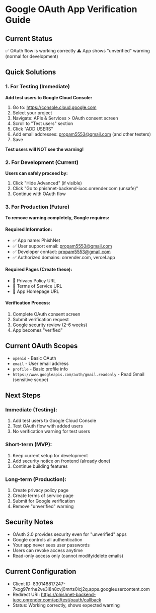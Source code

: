 # Google OAuth App Verification Guide

## Current Status
✅ OAuth flow is working correctly
⚠️ App shows "unverified" warning (normal for development)

## Quick Solutions

### 1. For Testing (Immediate)
**Add test users to Google Cloud Console:**

1. Go to: https://console.cloud.google.com
2. Select your project
3. Navigate: APIs & Services > OAuth consent screen
4. Scroll to "Test users" section
5. Click "ADD USERS"
6. Add email addresses: propam5553@gmail.com (and other testers)
7. Save

**Test users will NOT see the warning!**

### 2. For Development (Current)
**Users can safely proceed by:**
1. Click "Hide Advanced" (if visible)
2. Click "Go to phishnet-backend-iuoc.onrender.com (unsafe)"
3. Continue with OAuth flow

### 3. For Production (Future)
**To remove warning completely, Google requires:**

#### Required Information:
- ✅ App name: PhishNet
- ✅ User support email: propam5553@gmail.com
- ✅ Developer contact: propam5553@gmail.com
- ✅ Authorized domains: onrender.com, vercel.app

#### Required Pages (Create these):
- 🔲 Privacy Policy URL
- 🔲 Terms of Service URL
- 🔲 App Homepage URL

#### Verification Process:
1. Complete OAuth consent screen
2. Submit verification request
3. Google security review (2-6 weeks)
4. App becomes "verified"

## Current OAuth Scopes
- `openid` - Basic OAuth
- `email` - User email address
- `profile` - Basic profile info
- `https://www.googleapis.com/auth/gmail.readonly` - Read Gmail (sensitive scope)

## Next Steps

### Immediate (Testing):
1. Add test users to Google Cloud Console
2. Test OAuth flow with added users
3. No verification warning for test users

### Short-term (MVP):
1. Keep current setup for development
2. Add security notice on frontend (already done)
3. Continue building features

### Long-term (Production):
1. Create privacy policy page
2. Create terms of service page
3. Submit for Google verification
4. Remove "unverified" warning

## Security Notes
- OAuth 2.0 provides security even for "unverified" apps
- Google controls all authentication
- Your app never sees user passwords
- Users can revoke access anytime
- Read-only access only (cannot modify/delete emails)

## Current Configuration
- Client ID: 830148817247-7kog97nrhe2ve3i8n8cvj0mrts0icj2q.apps.googleusercontent.com
- Redirect URI: https://phishnet-backend-iuoc.onrender.com/api/test/oauth/callback
- Status: Working correctly, shows expected warning